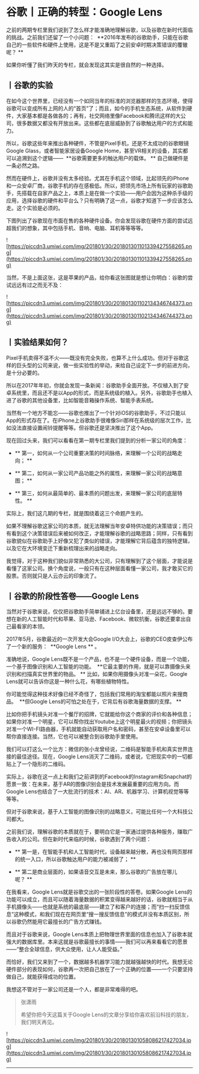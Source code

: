 # 谷歌丨正确的转型：Google Lens

之前的两期专栏里我们说到了怎么样才能准确地理解谷歌，以及谷歌在新时代面临的挑战。之前我们还留了一个小问题：  **2016年发布的谷歌助手，只能在谷歌自己的一些软件和硬件上使用，这是不是又重蹈了之前安卓时期决策错误的覆辙呢？ **

如果你听懂了我们昨天的专栏，就会发现这其实是很自然的一种选择。

## 丨谷歌的实验

在如今这个世界里，已经没有一个如同当年的标准的浏览器那样的生态环境，使得谷歌可以变成所有上网的人的“首页”了；而且，如今的手机生态系统，从软件到硬件，大家基本都是各做各的；再有，社交网络里像Facebook和腾讯这样的大公司，很多数据又都没有开放出来。这些都在底层威胁到了谷歌触达用户的方式和能力。

所以，谷歌这些年来推出各种硬件，不管是Pixel手机，还是不太成功的谷歌眼镜Google Glass，或者智能家居设备Google Home，甚至VR相关的设备，其实都可以追溯到这个逻辑——  **谷歌需要更多的触达用户的载体。 ** 自己做硬件是一条必然之路。

然而在硬件上，谷歌并没有太多经验。尤其在手机这个领域，比起领先的iPhone和一众安卓厂商，谷歌手机的存在感极低。所以，把领先市场上所有玩家的谷歌助手，先搭载在自家产品之上，本质上是在做一个实验——用户会因为这种杀手级的应用，选择谷歌的硬件和平台么？只有明确了这一点，谷歌才知道下一步应该怎么走。这个实验是必须的。

下图列出了谷歌现在市面在售的各种硬件设备。你会发现谷歌在硬件方面的尝试远超我们的想象，其中包括手机、音响、电脑、耳机等等等等。

![https://piccdn3.umiwi.com/img/201801/30/201801301101339427558265.png](https://piccdn3.umiwi.com/img/201801/30/201801301101339427558265.png)

当然，不是上面这张，这是苹果的产品，给你看这张图就是想让你明白：谷歌的尝试远远有过之而无不及：

![https://piccdn3.umiwi.com/img/201801/30/201801301102134346744373.png](https://piccdn3.umiwi.com/img/201801/30/201801301102134346744373.png)

## 丨实验结果如何？

Pixel手机卖得不温不火——既没有完全失败，也算不上什么成功。但对于谷歌这样的巨头型的公司来说，做一些实验性的举动，来给自己设定下一步的前进方向，是十分必要的。

所以在2017年年初，你就会发现一条新闻：谷歌助手全面开放。不仅植入到了安卓系统里，而且还不是以App的形式，而是系统级的植入。另外，谷歌助手也植入进了谷歌的其他设备里，比如智能音箱操作系统、智能手表系统。

当然有一个地方不能忘——谷歌也推出了一个针对iOS的谷歌助手，不过只能以App的形式存在了。在iPhone上谷歌助手很难像Siri那样在系统级的层次工作，比如没法直接设置闹铃提醒等等。但谷歌还是坚决推出了这个App。

现在回过头来，我们可以看看在第一期专栏里我们提到的分析一家公司的角度：

* ** 第一，如何从一个公司重要决策的时间脉络，来理解一个公司的战略走向； ** 

* ** 第二，如何从一家公司产品功能之外的属性，来理解一家公司的战略意图； ** 

* ** 第三，如何从最简单的、最本质的问题出发，来理解一家公司的底层特性。 ** 

实际上，我们这几期的专栏，就是围绕着这三个命题产生的。

如果不理解谷歌这家公司的本质，就无法理解当年安卓特供功能的决策错误；而只有看到这个决策错误后来被如何改正，才能理解谷歌的战略思路；同样，只有看到谷歌貌似在谷歌助手上好像又犯了类似的错误，才能理解它背后蕴含的独特逻辑，以及它在大环境变迁下重新梳理出来的战略走向。

我觉得，对于这种我们貌似非常熟悉的大公司，只有理解到了这个层面，才能说是看懂了这家公司。换个角度说，一般只有在这种层面看懂一家公司，我才敢买它的股票。否则就只是人云亦云的印象流了。

## 丨谷歌的阶段性答卷——Google Lens

当然对于谷歌来说，仅仅把谷歌助手简单铺进上亿台设备里，还是远远不够的。要想在新的人工智能时代和苹果、亚马逊、Facebook、微软抗衡，谷歌还要拿出自己最看家的本领。

2017年5月，谷歌最近的一次开发大会Google I/O大会上，谷歌的CEO皮查伊公布了一个新的服务：  **Google Lens ** 。

准确地说，Google Lens既不是一个产品，也不是一个硬件设备，而是一个功能，一个基于图像识别和人工智能的功能。  **它最主要的作用，就是可以靠摄像头来识别和扫描真实世界里的物品。 ** 比如，如果你用摄像头对准一朵花，Google Lens就可以告诉你这是一种什么花，有哪些植物特性。

你可能觉得这种技术好像已经不奇怪了，包括我们常用的淘宝都能以照片来搜商品。  **但Google Lens的可怕之处在于，它背后有谷歌海量数据的支撑。 **

比如你把手机镜头对准一个餐厅的招牌，它就能给你这个商家的评价和各种信息；如果你对准一个明星，它可以帮你找出Youtube上这个明星最火的视频；你把镜头对准一个WI-FI路由器，手机就能自动获取用户名和密码，甚至在安卓设备里可以帮你直接连接。当然，它也可以被整合到谷歌助手里使用。

我们可以打这么一个比方：微信的张小龙曾经说，二维码是智能手机和真实世界连接的最佳途径。现在，Google Lens消灭了二维码，或者说，它把现实中的一切都贴上了一个隐形的二维码。

实际上，谷歌在这一点上和我们之前讲到的Facebook的Instagram和Snapchat的愿景一致：在未来，基于AR的图像识别会是技术发展最重要的应用方向。而Google Lens也结合了一大批流行的技术：AI、AR、机器学习、计算机视觉等等等等。

但对于谷歌来说，基于人工智能的图像识别的战略意义，可能比任何一个大科技公司都大。

之前我们说，理解谷歌的本质就在于，要明白它是一家通过提供各种服务，赚取广告收入的公司。但在新时代来临的时候，谷歌遇到了两个问题：

* ** 第一是，在智能手机和人工智能时代，设备越来越分散，再也没有网页那样的统一入口，所以谷歌触达用户的能力被减弱了； ** 

* ** 第二是商业层面的，如果语音交互是未来，那么谷歌的广告放在哪儿呢？ ** 

在我看来，Google Lens就是谷歌交出的一张阶段性的答卷。如果Google Lens的功能可以成立，而且可以随着海量数据的积累变得越来越好的话，谷歌就相当于从手机摄像头——也就是系统的最底层——建立了和客户的连接；而“扫一扫反馈信息”这种模式，和我们现在在网页里“搜一搜反馈信息”的模式并没有本质区别，所以谷歌仍然能用它最擅长的广告方式赚钱。

而且对于谷歌来说，Google Lens本质上把物理世界里面的信息也加入了谷歌本就强大的数据库里。本来这就是谷歌最擅长的事情——我们可以再来看看它的愿景——“整合全球信息，供大众使用，让人人能受益。”

而恰好，我们又来到了一个，数据越多机器学习能力就越强越快的时代。我想无论硬件部分的表现如何，谷歌再一次把自己放在了一个正确的位置——一个只要坚持做自己，就能获得成功的位置。

我想这不管对于一家公司还是一个人，都是非常难得的吧。

> 张潇雨
> 
> 希望你把今天这篇关于Google Lens的文章分享给你喜欢前沿科技的朋友，我们明天再见。

![https://piccdn3.umiwi.com/img/201801/30/201801301058086217427034.jpg](https://piccdn3.umiwi.com/img/201801/30/201801301058086217427034.jpg)

---
